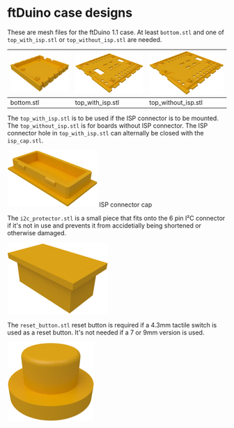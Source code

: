 # ftDuino case designs

These are mesh files for the ftDuino 1.1 case. At least ```bottom.stl``` and
one of ```top_with_isp.stl``` or ```top_without_isp.stl``` are needed.

![bottom case](images/bottom.png) | ![top case with ISP connector opening](images/top_with_isp.png) | ![top case without ISP connector opening](images/top_without_isp.png)
 --- | --- | ---
bottom.stl | top_with_isp.stl | top_without_isp.stl

The ```top_with_isp.stl``` is to be used if the ISP connector is to
be mounted. The ```top_without_isp.stl``` is for boards without ISP
connector. The ISP connector hole in ```top_with_isp.stl``` can alternally
be closed with the ```isp_cap.stl```.

![ISP connector cap](images/isp_cap.png)
ISP connector cap

The ```i2c_protector.stl``` is a small piece that fits onto the 6 pin
I²C connector if it's not in use and prevents it from accidetially
being shortened or otherwise damaged.

![I²C protector](images/i2c_protector.png)

The ```reset_button.stl``` reset button is required if a 4.3mm tactile
switch is used as a reset button. It's not needed if a 7 or 9mm
version is used.

![Reset button](images/reset_button.png)

